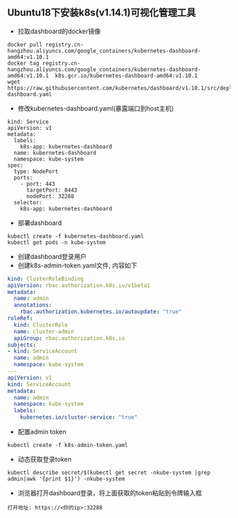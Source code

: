 ## Ubuntu18下安装k8s(v1.14.1)可视化管理工具
- 拉取dashboard的docker镜像
``` 
docker pull registry.cn-hangzhou.aliyuncs.com/google_containers/kubernetes-dashboard-amd64:v1.10.1
docker tag registry.cn-hangzhou.aliyuncs.com/google_containers/kubernetes-dashboard-amd64:v1.10.1  k8s.gcr.io/kubernetes-dashboard-amd64:v1.10.1
wget https://raw.githubusercontent.com/kubernetes/dashboard/v1.10.1/src/deploy/recommended/kubernetes-
dashboard.yaml
```
- 修改kubernetes-dashboard.yaml(暴露端口到host主机)
``` 
kind: Service
apiVersion: v1
metadata:
  labels:
    k8s-app: kubernetes-dashboard
  name: kubernetes-dashboard
  namespace: kube-system
spec:
  type: NodePort
  ports:
    - port: 443
      targetPort: 8443
      nodePort: 32288
  selector:
    k8s-app: kubernetes-dashboard
```
- 部署dashboard
``` 
kubectl create -f kubernetes-dashboard.yaml
kubectl get pods -n kube-system
```
- 创建dashboard登录用户
- 创建k8s-admin-token.yaml文件, 内容如下
```yaml
kind: ClusterRoleBinding
apiVersion: rbac.authorization.k8s.io/v1beta1
metadata:
  name: admin
  annotations:
    rbac.authorization.kubernetes.io/autoupdate: "true"
roleRef:
  kind: ClusterRole
  name: cluster-admin
  apiGroup: rbac.authorization.k8s.io
subjects:
- kind: ServiceAccount
  name: admin
  namespace: kube-system
---
apiVersion: v1
kind: ServiceAccount
metadata:
  name: admin
  namespace: kube-system
  labels:
    kubernetes.io/cluster-service: "true"
```
- 配置admin token
``` 
kubectl create -f k8s-admin-token.yaml
```
- 动态获取登录token
``` 
kubectl describe secret/$(kubectl get secret -nkube-system |grep admin|awk '{print $1}') -nkube-system
```
- 浏览器打开dashboard登录，将上面获取的token粘贴到令牌输入框
``` 
打开地址: https://<你的ip>:32288
```